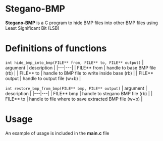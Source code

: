 # Stegano-BMP
**Stegano-BMP** is a C program to hide BMP files into other BMP files using Least Significant Bit (LSB)

# Definitions of functions
`int hide_bmp_into_bmp(FILE** from, FILE** to, FILE** output)`
| argument | description |
|---|---|
| FILE** from | handle to base BMP file (rb) |
| FILE** to | handle to BMP file to write inside base (rb) |
| FILE** output | handle to output file (w+b) |

`int restore_bmp_from_bmp(FILE** bmp, FILE** output)`
| argument | description |
|---|---|
| FILE** bmp | handle to stegano BMP file (rb) |
| FILE** to | handle to file where to save extracted BMP file (w+b) |
# Usage
An example of usage is included in the **main.c** file
